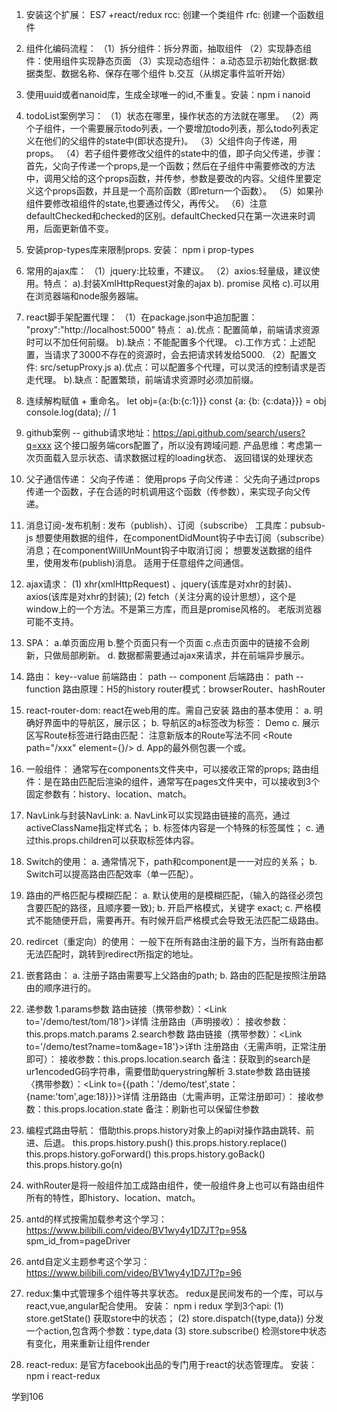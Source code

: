 1. 安装这个扩展： ES7 +react/redux 
    rcc: 创建一个类组件
    rfc: 创建一个函数组件
2. 组件化编码流程：
    （1）拆分组件：拆分界面，抽取组件
    （2）实现静态组件：使用组件实现静态页面
    （3）实现动态组件：
        a.动态显示初始化数据:数据类型、数据名称、保存在哪个组件
        b.交互（从绑定事件监听开始）
3. 使用uuid或者nanoid库，生成全球唯一的id,不重复。安装：npm i nanoid
4. todoList案例学习：
    （1）状态在哪里，操作状态的方法就在哪里。
    （2）两个子组件，一个需要展示todo列表，一个要增加todo列表，那么todo列表定义在他们的父组件的state中(即状态提升)。
    （3）父组件向子传递，用props。
    （4）若子组件要修改父组件的state中的值，即子向父传递，步骤：首先，父向子传递一个props,是一个函数；然后在子组件中需要修改的方法中，调用父给的这个props函数，并传参，参数是要改的内容。父组件里要定义这个props函数，并且是一个高阶函数（即return一个函数）。
    （5）如果孙组件要修改祖组件的state,也要通过传父，再传父。
    （6）注意defaultChecked和checked的区别。defaultChecked只在第一次进来时调用，后面更新值不变。
5. 安装prop-types库来限制props. 安装： npm i prop-types
6. 常用的ajax库：
    （1）jquery:比较重，不建议。
    （2）axios:轻量级，建议使用。特点：
        a).封装XmlHttpRequest对象的ajax
        b). promise 风格
        c).可以用在浏览器端和node服务器端。
7. react脚手架配置代理：
    （1）在package.json中追加配置： "proxy":"http://localhost:5000"
        特点：
        a).优点：配置简单，前端请求资源时可以不加任何前缀。
        b).缺点：不能配置多个代理。
        c).工作方式：上述配置，当请求了3000不存在的资源时，会去把请求转发给5000.
    （2）配置文件: src/setupProxy.js 
        a).优点：可以配置多个代理，可以灵活的控制请求是否走代理。
        b).缺点：配置繁琐，前端请求资源时必须加前缀。
8. 连续解构赋值 + 重命名。
    let obj={a:{b:{c:1}}}
    const {a: {b: {c:data}}} = obj
    console.log(data);  // 1
9. github案例 -- github请求地址：https://api.github.com/search/users?q=xxx  这个接口服务端cors配置了，所以没有跨域问题. 
    产品思维：考虑第一次页面载入显示状态、请求数据过程的loading状态、 返回错误的处理状态
10. 父子通信传递：
    父向子传递： 使用props
    子向父传递： 父先向子通过props传递一个函数，子在合适的时机调用这个函数（传参数），来实现子向父传递。
11. 消息订阅-发布机制 : 发布（publish）、订阅（subscribe）
    工具库：pubsub-js
    想要使用数据的组件，在componentDidMount钩子中去订阅（subscribe）消息；在componentWillUnMount钩子中取消订阅；
    想要发送数据的组件里，使用发布(publish)消息。
    适用于任意组件之间通信。
12. ajax请求： 
    (1) xhr(xmlHttpRequest) 、jquery(该库是对xhr的封装)、axios(该库是对xhr的封装);
    (2) fetch（关注分离的设计思想），这个是window上的一个方法。不是第三方库，而且是promise风格的。 老版浏览器可能不支持。
13. SPA： 
    a.单页面应用 
    b.整个页面只有一个页面 
    c.点击页面中的链接不会刷新，只做局部刷新。
    d. 数据都需要通过ajax来请求，并在前端异步展示。
14. 路由： key--value
        前端路由： path -- component
        后端路由： path -- function
        路由原理：H5的history 
        router模式：browserRouter、hashRouter

15. react-router-dom: react在web用的库。需自己安装
    路由的基本使用：
    a. 明确好界面中的导航区，展示区；
    b. 导航区的a标签改为<Link>标签：
        <Link to="/xxx">Demo</Link>
    c. 展示区写Route标签进行路由匹配：
        <Route path="/xxx" component={Demo}/>
        注意新版本的Route写法不同
        <Route path="/xxx" element={<Demo/>}/>
    d. App的最外侧包裹一个<BrowserRouter>或<HashRouter>。
16. 一般组件： 通常写在components文件夹中，可以接收正常的props;
    路由组件：是在路由匹配后渲染的组件，通常写在pages文件夹中，可以接收到3个固定参数有：history、location、match。
17. NavLink与封装NavLink:
    a. NavLink可以实现路由链接的高亮，通过activeClassName指定样式名；
    b. 标签体内容是一个特殊的标签属性；
    c. 通过this.props.children可以获取标签体内容。
18. Switch的使用：
    a. 通常情况下，path和component是一一对应的关系；
    b. Switch可以提高路由匹配效率（单一匹配）。
19. 路由的严格匹配与模糊匹配：
    a. 默认使用的是模糊匹配，（输入的路径必须包含要匹配的路径，且顺序要一致);
    b. 开启严格模式，关键字 exact;
    c. 严格模式不能随便开启，需要再开。有时候开启严格模式会导致无法匹配二级路由。
20. redircet（重定向）的使用： 一般下在所有路由注册的最下方，当所有路由都无法匹配时，跳转到redirect所指定的地址。
    <Redirect to="/about"/>
21. 嵌套路由：
    a. 注册子路由需要写上父路由的path;
    b. 路由的匹配是按照注册路由的顺序进行的。
22. 递参数
    1.params参数
        路由链接（携带参数）：<Link to='/demo/test/tom/18'}>详情</Link>
        注册路由（声明接收）：<Route path="/demo/test/:name/:age" component={Test}/>
        接收参数：this.props.match.params
    2.search参数
        路由链接（携带参数）：<Link to='/demo/test?name=tom&age=18'}>详th</Link>
        注册路由〈无需声明，正常注册即可）：<Route path="/demo/test" component={Test}／>
        接收参数：this.props.location.search
        备注：获取到的search是ur1encodedG码字符串，需要借助querystring解析
    3.state参数
        路由链接〈携带参数）：<Link to={{path：'/demo/test',state：{name:'tom',age:18}}}>详情</Link>
        注册路由（尢需声明，正常注册即可）：<Route path="/demo/test" component={Test}/>
        接收参数：this.props.location.state
        备注：刷新也可以保留住参数
23. 编程式路由导航： 借助this.props.history对象上的api对操作路由跳转、前进、后退。
    this.props.history.push()
    this.props.history.replace()
    this.props.history.goForward()
    this.props.history.goBack()
    this.props.history.go(n)
24. withRouter是将一般组件加工成路由组件，使一般组件身上也可以有路由组件所有的特性，即history、location、match。
25. antd的样式按需加载参考这个学习： https://www.bilibili.com/video/BV1wy4y1D7JT?p=95&      spm_id_from=pageDriver
26. antd自定义主题参考这个学习： https://www.bilibili.com/video/BV1wy4y1D7JT?p=96
27. redux:集中式管理多个组件等共享状态。
    redux是民间发布的一个库，可以与react,vue,angular配合使用。
    安装： npm i redux
    学到3个api: 
        (1) store.getState() 获取store中的状态；
        (2) store.dispatch({type,data})  分发一个action,包含两个参数：type,data
        (3) store.subscribe() 检测store中状态有变化，用来重新让组件render
28. react-redux: 是官方facebook出品的专门用于react的状态管理库。
    安装： npm i react-redux

学到106
